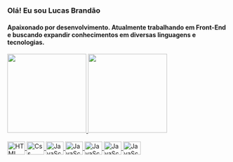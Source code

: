 ### Olá! Eu sou Lucas Brandão

#### Apaixonado por desenvolvimento. Atualmente trabalhando em Front-End e buscando expandir conhecimentos em diversas linguagens e tecnologias.

<div align = "left">
  <a href="https://github.com/brandsdeveloper">
  <img height = "180em" src = "https://github-readme-stats.vercel.app/api?username=brandsdeveloper&show_icons=true&theme=dark&include_all_commits=true&count_private=true" />
  <img height = "180em" src = "https://github-readme-stats.vercel.app/api/top-langs/?username=brandsdeveloper&layout=compact&langs_count=7&theme=dark" />
</div>
  
  <div style = "display: inline_block"> <br>
  <img align = "center" alt = "HTML" height = "30" width = "40" src = "https://cdn.jsdelivr.net/gh/devicons/devicon/icons/html5/html5-original.svg">
  <img align = "center" alt = "Css" height = "30" width = "40" src= "https://cdn.jsdelivr.net/gh/devicons/devicon/icons/css3/css3-original.svg">
  <img align = "center" alt = "JavaScript" height = "30" width = "40" src="https://cdn.jsdelivr.net/gh/devicons/devicon/icons/bootstrap/bootstrap-original.svg" />          
  <img align = "center" alt = "JavaScript" height = "30" width = "40" src = "https://cdn.jsdelivr.net/gh/devicons/devicon/icons/javascript/javascript-original.svg">
  <img align = "center" alt = "JavaScript" height = "30" width = "40" src="https://cdn.jsdelivr.net/gh/devicons/devicon/icons/gulp/gulp-plain.svg" />            
  <img align = "center" alt = "JavaScript" height = "30" width = "40" src="https://cdn.jsdelivr.net/gh/devicons/devicon/icons/php/php-plain.svg" />
  <img align = "center" alt = "JavaScript" height = "30" width = "40" src="https://cdn.jsdelivr.net/gh/devicons/devicon/icons/sass/sass-original.svg" />       
    
</div>
